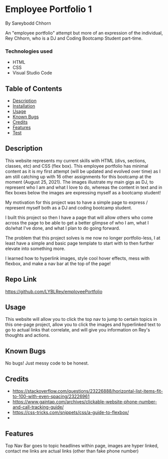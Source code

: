 # Employee Portfolio 1

By Sareybodd Chhorn

An "employee portfolio" attempt but more of an expression of the individual, Rey Chhorn, who is a DJ and
Coding Bootcamp Student part-time.

### Technologies used

- HTML
- CSS
- Visual Studio Code

## Table of Contents

- [Description](#description)
- [Installation](#installation)
- [Usage](#usage)
- [Known Bugs](#knownbugs)
- [Credits](#credits)
- [Features](#features)
- [Test](#test)

## Description

This website represents my current skills with HTML (divs, sections, classes, etc) and CSS (flex box).
This employee portfolio has minimal content as it is my first attempt (will be updated and evolved over time) as
I am still catching up with 16 other assignments for this bootcamp at the moment (August 25, 2021). The images
illustrate my main gigs as DJ, to represent who I am and what I love to do, whereas the content in text and in flex boxes below the images are expressing myself as a bootcamp student!

My motivation for this project was to have a simple page to express / represent myself both as a DJ and coding bootcamp student.

I built this project so then I have a page that will allow others who come across the page to be able to get a better glimpse of who I am, what I do/what I've done, and what I plan to do going forward.

The problem that this project solves is me now no longer portfolio-less, I at least have a simple and basic page template to start with to then further elevate into something more.

I learned how to hyperlink images, style cool hover effects, mess with flexbox, and make a nav bar at the top of the page!

## Repo Link

https://github.com/LYBLRey/employeePortfolio

## Usage

This website will allow you to click the top nav to jump to certain topics in this one-page project, allow you to click the images and hyperlinked text to go to actual links that correlate, and will give you information on Rey's
thoughts and actions.

## Known Bugs

No bugs! Just messy code to be honest.

## Credits

- https://stackoverflow.com/questions/23226888/horizontal-list-items-fit-to-100-with-even-spacing/23226961
- https://www.gaintap.com/archives/clickable-website-phone-number-and-call-tracking-guide/
- https://css-tricks.com/snippets/css/a-guide-to-flexbox/
-

## Features

Top Nav Bar goes to topic headlines within page, images are hyper linked, contact me links are actual links (other than fake phone number)
